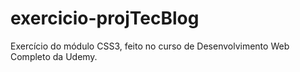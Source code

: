 # exercicio-projTecBlog
Exercício do módulo CSS3, feito no curso de Desenvolvimento Web Completo da Udemy.

